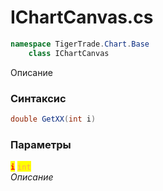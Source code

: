 
# IChartCanvas.cs
```csharp
namespace TigerTrade.Chart.Base  
    class IChartCanvas
```

Описание

### Синтаксис
```csharp
double GetXX(int i)
```

### Параметры  
<mark style="color:red;">**`i`**</mark> <mark style="color: rgb(255, 166, 87);">`int`</mark>  
 *Описание*  
  

                    
                    